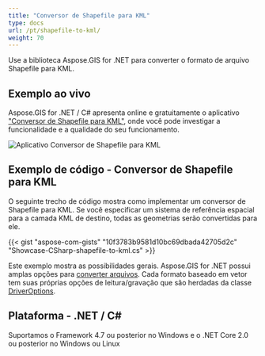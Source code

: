 ```yaml
---
title: "Conversor de Shapefile para KML"
type: docs
url: /pt/shapefile-to-kml/
weight: 70
---
```


Use a biblioteca Aspose.GIS for .NET para converter o formato de arquivo Shapefile para KML.

## **Exemplo ao vivo**

Aspose.GIS for .NET / C# apresenta online e gratuitamente o aplicativo ["Conversor de Shapefile para KML"](https://products.aspose.app/gis/conversion/shapefile-to-kml), onde você pode investigar a funcionalidade e a qualidade do seu funcionamento.

![Aplicativo Conversor de Shapefile para KML](conversion.png)

## **Exemplo de código - Conversor de Shapefile para KML**

O seguinte trecho de código mostra como implementar um conversor de Shapefile para KML. Se você especificar um sistema de referência espacial para a camada KML de destino, todas as geometrias serão convertidas para ele. 

{{< gist "aspose-com-gists" "10f3783b9581d10bc69dbada42705d2c" "Showcase-CSharp-shapefile-to-kml.cs" >}}

Este exemplo mostra as possibilidades gerais. Aspose.GIS for .NET possui amplas opções para [converter arquivos](https://docs.aspose.com/gis/net/vector-layers/). Cada formato baseado em vetor tem suas próprias opções de leitura/gravação que são herdadas da classe [DriverOptions](https://reference.aspose.com/gis/net/aspose.gis/driveroptions).

## **Plataforma - .NET / C#**

Suportamos o Framework 4.7 ou posterior no Windows e o .NET Core 2.0 ou posterior no Windows ou Linux

